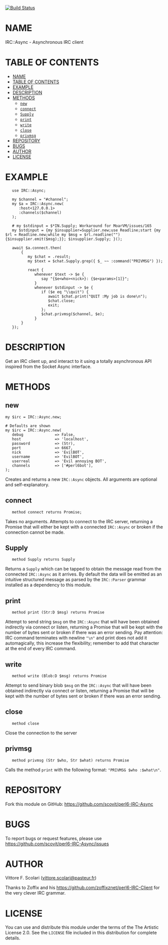 [![Build Status](https://travis-ci.org/scovit/perl6-IRC-Async.svg)](https://travis-ci.org/scovit/perl6-IRC-Async)

# NAME

IRC::Async - Asynchronous IRC client

# TABLE OF CONTENTS
- [NAME](#name)
- [TABLE OF CONTENTS](#table-of-contents)
- [EXAMPLE](#example)
- [DESCRIPTION](#description)
- [METHODS](#methods)
    - [`new`](#new)
    - [`connect`](#connect)
    - [`Supply`](#supply)
    - [`print`](#print)
    - [`write`](#write)
    - [`close`](#close)
    - [`privmsg`](#privmsg)
- [REPOSITORY](#repository)
- [BUGS](#bugs)
- [AUTHOR](#author)
- [LICENSE](#license)

# EXAMPLE

```perl6
   use IRC::Async;

   my $channel = "#channel";
   my $a = IRC::Async.new(
      :host<127.0.0.1>
      :channels($channel)
   );

   # my $stdinput = $*IN.Supply; Workaround for MoarVM/issues/165
   my $stdinput = {my $insupplier=Supplier.new;use Readline;start {my $rl = Readline.new;while my $msg = $rl.readline("") {$insupplier.emit($msg);}}; $insupplier.Supply; }();

   await $a.connect.then(
       {
          my $chat = .result;
          my $text = $chat.Supply.grep({ $_ ~~ :command("PRIVMSG") });

          react {
             whenever $text -> $e {
                say "{$e<who><nick>}: {$e<params>[1]}";
             }
             whenever $stdinput -> $e {
                if ($e eq "\\quit") {
                   await $chat.print("QUIT :My job is done\n");
                   $chat.close;
                   exit;
                };
                $chat.privmsg($channel, $e);
             }
       }
   });

```

# DESCRIPTION

Get an IRC client up, and interact to it using a totally
asynchronous API inspired from the Socket Async interface.

# METHODS

## new

```perl6
my $irc = IRC::Async.new;
```

```perl6
# Defaults are shown
my $irc = IRC::Async.new(
   debug              => False,
   host               => 'localhost',
   password           => (Str),
   port               => 6667,
   nick               => 'EvilBOT',
   username           => 'EvilBOT',
   userreal           => 'Evil annoying BOT',
   channels           => ['#perl6bot'],
);
```

Creates and returns a new `IRC::Async` objects. All arguments are optional
and self-explanatory.

## connect

```perl6
   method connect returns Promise;
```

Takes no arguments. Attempts to connect to the IRC server, returning a
Promise that will either be kept with a connected `IRC::Async` or
broken if the connection cannot be made.

## Supply

```perl6
   method Supply returns Supply 
```

Returns a `Supply` which can be tapped to obtain the message read from
the connected `IRC::Async` as it arrives. By default the data will be
emitted as an intuitive structured message as parsed by the
`IRC::Parser` grammar installed as a dependency to this module.

## print

```perl6
   method print (Str:D $msg) returns Promise
```

Attempt to send string `$msg` on the `IRC::Async` that will have been
obtained indirectly via connect or listen, returning a Promise that
will be kept with the number of bytes sent or broken if there was an
error sending. Pay attention: IRC command terminates
with newline `"\n"` and print does not add it automagically, this
increase the flexibility; remember to add that character at the end of
every IRC command.

## write

```perl6
   method write (Blob:D $msg) returns Promise
```

Attempt to send binary blob `$msg` on the `IRC::Async` that will have
been obtained indirectly via connect or listen, returning a Promise
that will be kept with the number of bytes sent or broken if there was
an error sending.

## close

```perl6
   method close
```

Close the connection to the server

## privmsg

```perl6
   method privmsg (Str $who, Str $what) returns Promise
```

Calls the method `print` with the following format: `"PRIVMSG $who
:$what\n"`.

# REPOSITORY

Fork this module on GitHub:
https://github.com/scovit/perl6-IRC-Async

# BUGS

To report bugs or request features, please use
https://github.com/scovit/perl6-IRC-Async/issues

# AUTHOR

Vittore F. Scolari (vittore.scolari@pasteur.fr)

Thanks to Zoffix and his
https://github.com/zoffixznet/perl6-IRC-Client for the very clever IRC
grammar.

# LICENSE

You can use and distribute this module under the terms of the
The Artistic License 2.0. See the `LICENSE` file included in this
distribution for complete details.
